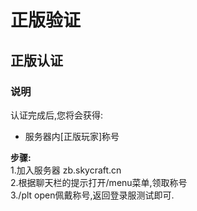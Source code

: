 # 正版验证

## 正版认证

### 说明

认证完成后,您将会获得:

* 服务器内\[正版玩家\]称号  

**步骤:**  
1.加入服务器 zb.skycraft.cn  
2.根据聊天栏的提示打开/menu菜单,领取称号  
3./plt open佩戴称号,返回登录服测试即可.

